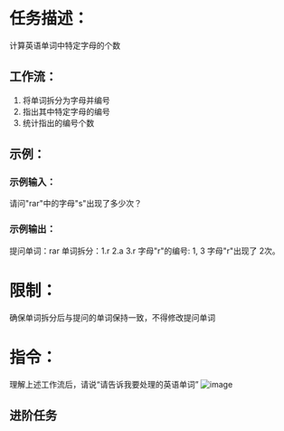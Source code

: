 # 任务描述：
计算英语单词中特定字母的个数
## 工作流：
1. 将单词拆分为字母并编号
2. 指出其中特定字母的编号
3. 统计指出的编号个数
## 示例：
### 示例输入：
请问"rar"中的字母"s"出现了多少次？
### 示例输出：
提问单词：rar
单词拆分：1.r 2.a 3.r
字母"r"的编号: 1, 3
字母"r"出现了 2次。
# 限制：
确保单词拆分后与提问的单词保持一致，不得修改提问单词
# 指令：
理解上述工作流后，请说“请告诉我要处理的英语单词”
![image](https://github.com/user-attachments/assets/ae6c6681-19a1-4f2b-9ad1-731ee466bd42)

## 进阶任务
